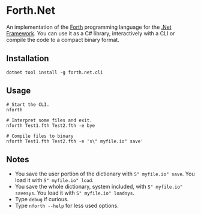 # Forth.Net

An implementation of the [Forth](https://en.wikipedia.org/wiki/Forth_(programming_language)) programming language for the [.Net Framework](https://en.wikipedia.org/wiki/.NET_Framework).
You can use it as a C# library, interactively with a CLI or compile the code to a compact binary format.

## Installation

```console
dotnet tool install -g forth.net.cli
```

## Usage

```console
# Start the CLI.
nforth

# Interpret some files and exit.
nforth Test1.fth Test2.fth -e bye

# Compile files to binary
nforth Test1.fth Test2.fth -e 's\" myfile.io" save'
```

## Notes

* You save the user portion of the dictionary with `S" myfile.io" save`. You load it with `S" myfile.io" load`.
* You save the whole dictionary, system included, with `S" myfile.io" savesys`. You load it with `S" myfile.io" loadsys`.
* Type `debug` if curious.
* Type `nforth --help` for less used options.
